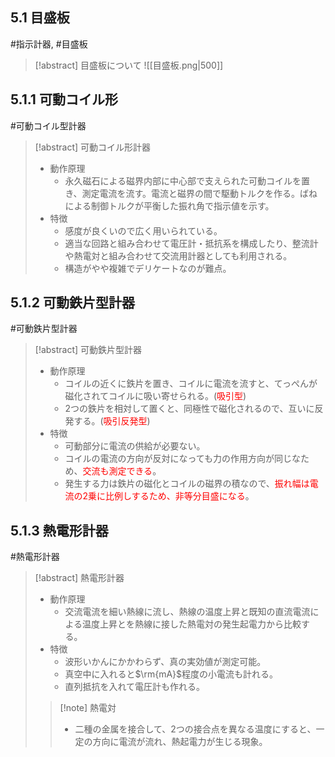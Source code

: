 ## $5.1$ 目盛板
#指示計器, #目盛板

> [!abstract] 目盛板について
> ![[目盛板.png|500]]

## $5.1.1$ 可動コイル形
#可動コイル型計器

> [!abstract] 可動コイル形計器
> - 動作原理
>     - 永久磁石による磁界内部に中心部で支えられた可動コイルを置き、測定電流を流す。電流と磁界の間で駆動トルクを作る。ばねによる制御トルクが平衡した振れ角で指示値を示す。
> - 特徴
>     - 感度が良くいので広く用いられている。
>     - 適当な回路と組み合わせて電圧計・抵抗系を構成したり、整流計や熱電対と組み合わせて交流用計器としても利用される。
>     - 構造がやや複雑でデリケートなのが難点。

## $5.1.2$ 可動鉄片型計器
#可動鉄片型計器

> [!abstract] 可動鉄片型計器
> - 動作原理
>     - コイルの近くに鉄片を置き、コイルに電流を流すと、てっぺんが磁化されてコイルに吸い寄せられる。(<span style="color: red;">吸引型</span>)
>     - $2$つの鉄片を相対して置くと、同極性で磁化されるので、互いに反発する。(<span style="color: red;">吸引反発型</span>)
> - 特徴
>     - 可動部分に電流の供給が必要ない。
>     - コイルの電流の方向が反対になっても力の作用方向が同じなため、<span style="color: red;">交流も測定できる</span>。
>     - 発生する力は鉄片の磁化とコイルの磁界の積なので、<span style="color: red;">振れ幅は電流の2乗に比例しするため、非等分目盛になる</span>。

## $5.1.3$ 熱電形計器
#熱電形計器

> [!abstract] 熱電形計器
> - 動作原理
>    - 交流電流を細い熱線に流し、熱線の温度上昇と既知の直流電流による温度上昇とを熱線に接した熱電対の発生起電力から比較する。
> - 特徴
>    - 波形いかんにかかわらず、真の実効値が測定可能。
>    - 真空中に入れると$\rm{mA}$程度の小電流も計れる。
>    - 直列抵抗を入れて電圧計も作れる。
> > [!note] 熱電対
> > - 二種の金属を接合して、2つの接合点を異なる温度にすると、一定の方向に電流が流れ、熱起電力が生じる現象。